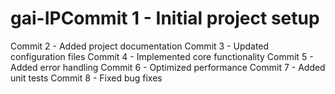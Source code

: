 # gai-IPCommit 1 - Initial project setup
Commit 2 - Added project documentation
Commit 3 - Updated configuration files
Commit 4 - Implemented core functionality
Commit 5 - Added error handling
Commit 6 - Optimized performance
Commit 7 - Added unit tests
Commit 8 - Fixed bug fixes
